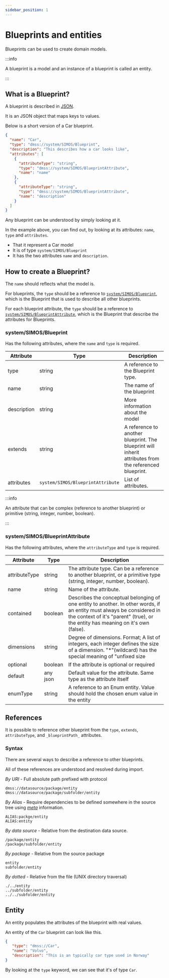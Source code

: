 ```yaml
---
sidebar_position: 1
---
```


# Blueprints and entities

Blueprints can be used to create domain models. 

:::info

A blueprint is a model and an instance of a blueprint is called an entity. 

:::

## What is a Blueprint?

A blueprint is described in [JSON](https://www.json.org/json-en.html). 

It is an JSON object that maps keys to values.

Below is a short version of a Car blueprint. 

```json
{
  "name": "Car",
  "type": "dmss://system/SIMOS/Blueprint",
  "description": "This describes how a car looks like",
  "attributes": [
    {
      "attributeType": "string",
      "type": "dmss://system/SIMOS/BlueprintAttribute",
      "name": "name"
    },
    {
      "attributeType": "string",
      "type": "dmss://system/SIMOS/BlueprintAttribute",
      "name": "description"
    }
  ]
}
```
Any blueprint can be understood by simply looking at it. 

In the example above, you can find out, by looking at its attributes: `name`, `type` and `attributes`. 

* That it represent a Car model 
* It is of type `system/SIMOS/Blueprint`
* It has the two attributes `name` and `description`.

## How to create a Blueprint?

The `name` should reflects what the model is.

For blueprints, the `type` should be a reference to [`system/SIMOS/Blueprint`][Blueprint], which is the Blueprint that is used to describe all other blueprints. 

For each blueprint attribute, the `type` should be a reference to [`system/SIMOS/BlueprintAttribute`][BlueprintAttribute], which is the Blueprint that describe the attributes for Blueprints.

### system/SIMOS/Blueprint

Has the following attributes, where the `name` and `type` is required.

| Attribute        | Type                              | Description                                                                                            |
|------------------|-----------------------------------|--------------------------------------------------------------------------------------------------------|
| type             | string                            | A reference to the Blueprint type.                                                                     |
 | name             | string                            | The name of the blueprint                                                                              |
| description      | string                            | More information about the model                                                                       |
| extends          | string                            | A reference to another blueprint. The blueprint will inherit attributes from the referenced blueprint. |
| attributes       | `system/SIMOS/BlueprintAttribute` | List of attributes.                                                                                    | 

:::info

An attribute that can be complex (reference to another blueprint) or primitive (string, integer, number, boolean). 

:::

### system/SIMOS/BlueprintAttribute

Has the following attributes, where the `attributeType` and `type` is required.  

| Attribute     | Type     | Description                                                                                                                                                                                                |
|---------------|----------|------------------------------------------------------------------------------------------------------------------------------------------------------------------------------------------------------------|
| attributeType | string   | The attribute type. Can be a reference to another blueprint, or a primitive type (string, integer, number, boolean).                                                                                       |
| name          | string   | Name of the attribute.                                                                                                                                                                                     |
| contained     | boolean  | Describes the conceptual belonging of one entity to another. In other words, if an entity must always be considered in the context of it's "parent" (true), or the entity has meaning on it's own (false). |
| dimensions    | string   | Degree of dimensions. Format; A list of integers, each integer defines the size of a dimension. "*"(wildcard) has the special meaning of "unfixed size                                                     |
| optional      | boolean  | If the attribute is optional or required                                                                                                                                                                   |
| default       | any json | Default value for the attribute. Same type as the attribute itself                                                                                                                                         |
| enumType      | string   | A reference to an Enum entity. Value should hold the chosen enum value in the entity                                                                                                                       |

## References 

It is possible to reference other blueprint from the `type`, `extends`, `attributeType`, and `_blueprintPath_` attributes.

### Syntax

There are several ways to describe a reference to other blueprints. 

All of these references are understood and resolved during import. 

*By URI* - Full absolute path prefixed with protocol

```
dmss://datasource/package/entity
dmss://datasource/package/subfolder/entity
```

*By Alias* - Require dependencies to be defined somewhere in the source tree using [_meta_](./../concepts/meta.md) information.

```
ALIAS:packge/entity
ALIAS:entity
```

*By data source* - Relative from the destination data source.

```
/package/entity
/package/subfolder/entity
```

*By package* - Relative from the source package

```
entity
subfolder/entity
```

*By dotted* - Relative from the file (UNIX directory traversal)

```
./../entity
../subfolder/entity
../../subfolder/entity
```

## Entity

An entity populates the attributes of the blueprint with real values.

An entity of the `Car` blueprint can look like this. 

```json
{
   "type": "dmss://Car",
   "name": "Volvo",
   "description": "This is an typically car type used in Norway"
}
```

By looking at the `type` keyword, we can see that it's of type `Car`.

[Blueprint]: https://github.com/equinor/data-modelling-storage-service/blob/master/src/home/system/SIMOS/Blueprint.json
[BlueprintAttribute]: https://github.com/equinor/data-modelling-storage-service/blob/master/src/home/system/SIMOS/BlueprintAttribute.json